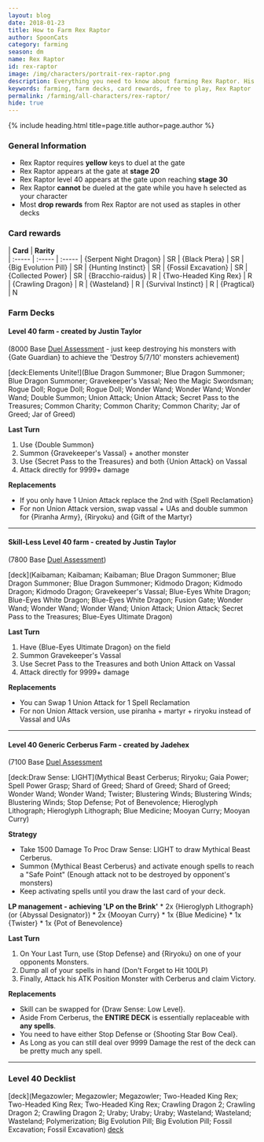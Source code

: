 ```yaml
---
layout: blog
date: 2018-01-23
title: How to Farm Rex Raptor
author: SpoonCats
category: farming
season: dm
name: Rex Raptor
id: rex-raptor
image: /img/characters/portrait-rex-raptor.png
description: Everything you need to know about farming Rex Raptor. His decklists, card rewards, top level farm decks with strategy information and free to play card replacements. This article will help you farm Rex Raptor as efficiently as possible.
keywords: farming, farm decks, card rewards, free to play, Rex Raptor
permalink: /farming/all-characters/rex-raptor/
hide: true
---
```


{% include heading.html title=page.title author=page.author %}

### General Information
* Rex Raptor requires **yellow** keys to duel at the gate
* Rex Raptor appears at the gate at **stage 20**
* Rex Raptor level 40 appears at the gate upon reaching **stage 30**
* Rex Raptor **cannot** be dueled at the gate while you have h selected as your character
* Most **drop rewards** from Rex Raptor are not used as staples in other decks

### Card rewards

| **Card** |  **Rarity**  
| :----- | :----- | :----- 
| {Serpent Night Dragon} | SR
| {Black Ptera} | SR
| {Big Evolution Pill} | SR
| {Hunting Instinct} | SR
| {Fossil Excavation} | SR
| {Collected Power} | SR
| {Bracchio-raidus} | R
| {Two-Headed King Rex} | R
| {Crawling Dragon} | R
| {Wasteland} | R
| {Survival Instinct} | R
| {Pragtical} | N



### Farm Decks

#### Level 40 farm - created by Justin Taylor
(8000 Base [Duel Assessment](/farming/duel-assessment-score/) - just keep destroying his monsters with {Gate Guardian} to achieve the 'Destroy 5/7/10' monsters achievement)

[deck:Elements Unite!](Blue Dragon Summoner; Blue Dragon Summoner; Blue Dragon Summoner; Gravekeeper's Vassal; Neo the Magic Swordsman; Rogue Doll; Rogue Doll; Rogue Doll; Wonder Wand; Wonder Wand; Wonder Wand; Double Summon; Union Attack; Union Attack; Secret Pass to the Treasures; Common Charity; Common Charity; Common Charity; Jar of Greed; Jar of Greed)

**Last Turn** 

1. Use {Double Summon}
2. Summon {Gravekeeper's Vassal} + another monster
3. Use {Secret Pass to the Treasures} and both {Union Attack} on Vassal 
4. Attack directly for 9999+ damage
	
**Replacements**

* If you only have 1 Union Attack replace the 2nd with {Spell Reclamation}
* For non Union Attack version, swap vassal + UAs and double summon for {Piranha Army}, {Riryoku} and {Gift of the Martyr}

---

#### Skill-Less Level 40 farm - created by Justin Taylor
(7800 Base [Duel Assessment](/farming/duel-assessment-score/))

[deck](Kaibaman; Kaibaman; Kaibaman; Blue Dragon Summoner; Blue Dragon Summoner; Blue Dragon Summoner; Kidmodo Dragon; Kidmodo Dragon; Kidmodo Dragon; Gravekeeper's Vassal; Blue-Eyes White Dragon; Blue-Eyes White Dragon; Blue-Eyes White Dragon; Fusion Gate; Wonder Wand; Wonder Wand; Wonder Wand; Union Attack; Union Attack; Secret Pass to the Treasures; Blue-Eyes Ultimate Dragon)

**Last Turn**

1. Have {Blue-Eyes Ultimate Dragon} on the field
2. Summon Gravekeeper's Vassal 
3. Use Secret Pass to the Treasures and both Union Attack on Vassal 
4. Attack directly for 9999+ damage
 
**Replacements**

* You can Swap 1 Union Attack for 1 Spell Reclamation
* For non Union Attack version, use piranha + martyr + riryoku instead of Vassal and UAs

---

#### Level 40 Generic Cerberus Farm - created by Jadehex
(7100 Base [Duel Assessment](/farming/duel-assessment-score/)

[deck:Draw Sense: LIGHT](Mythical Beast Cerberus; Riryoku; Gaia Power; Spell Power Grasp; Shard of Greed; Shard of Greed; Shard of Greed; Wonder Wand; Wonder Wand; Twister; Blustering Winds; Blustering Winds; Blustering Winds; Stop Defense; Pot of Benevolence; Hieroglyph Lithograph; Hieroglyph Lithograph; Blue Medicine; Mooyan Curry; Mooyan Curry)

**Strategy**

* Take 1500 Damage To Proc Draw Sense: LIGHT to draw Mythical Beast Cerberus.
* Summon {Mythical Beast Cerberus} and activate enough spells to reach a "Safe Point" (Enough attack not to be destroyed by opponent's monsters)
* Keep activating spells until you draw the last card of your deck.

 **LP management - achieving 'LP on the Brink'**
	*  2x {Hieroglyph Lithograph} (or {Abyssal Designator})
	* 2x {Mooyan Curry}
	* 1x {Blue Medicine}
	*	1x {Twister}
	*	1x {Pot of Benevolence}
	
**Last Turn** 
1. On Your Last Turn, use {Stop Defense} and {Riryoku} on one of your opponents Monsters.
2. Dump all of your spells in hand (Don't Forget to Hit 100LP)
3. Finally, Attack his ATK Position Monster with Cerberus and claim Victory.

**Replacements**

* Skill can be swapped for {Draw Sense: Low Level}.
* Aside From Cerberus, the **ENTIRE DECK** is essentially replaceable with **any spells**.
* You need to have either Stop Defense or {Shooting Star Bow Ceal}.
* As Long as you can still deal over 9999 Damage the rest of the deck can be pretty much any spell.

---

### Level 40 Decklist

[deck](Megazowler; Megazowler; Megazowler; Two-Headed King Rex; Two-Headed King Rex; Two-Headed King Rex; Crawling Dragon 2; Crawling Dragon 2; Crawling Dragon 2; Uraby; Uraby; Uraby; Wasteland; Wasteland; Wasteland; Polymerization; Big Evolution Pill; Big Evolution Pill; Fossil Excavation; Fossil Excavation)
[deck](Bracchio-raidus)
